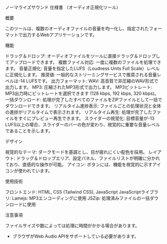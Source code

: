 ノーマライズサウンド 仕様書
（オーディオ正規化ツール）


概要

このツールは、複数のオーディオファイルの音量を均一化し、指定されたフォーマットで出力するWebアプリケーションです。

機能

ドラッグ＆ドロップ: オーディオファイルをツールに直接ドラッグ＆ドロップしてアップロードできます。
複数ファイル対応: 一度に複数のファイルを処理できます。
音量正規化: 音量を指定したLUFS（Loudness Units Full Scale）レベルに正規化します。
推奨値: 一般的なストリーミングサービスで推奨される音量レベルは-14 LUFSです。
出力フォーマット:
WAV: 高音質で非圧縮のWAV形式で出力します。
MP3: 圧縮されたMP3形式で出力します。
MP3ビットレート: MP3出力時にビットレートを選択できます (128 kbps, 192 kbps, 320 kbps)。
一括ダウンロード: 処理が完了したすべてのファイルをZIPファイルとして一括でダウンロードできます。
リアルタイム進捗表示: ファイルごとの処理状況と全体の進捗がリアルタイムで表示されます。
リアルタイム再生: 処理が完了したファイルをすぐにプレビュー再生できます。
スライダーの視覚化: 目標音量が-13 LUFS以上の場合、スライダーのバーの色が変わり、視覚的に重要な音量レベルであることを示します。

デザイン

視覚的なテーマ: ダークモードを基調とし、目が疲れにくい配色を採用。
レイアウト: ドラッグ＆ドロップエリア、設定パネル、ファイルリストが明確に分かれており、直感的な操作が可能。
アイコン: ボタンには、機能を視覚的に示すアイコンが使われています。

使用技術

フロントエンド: HTML, CSS (Tailwind CSS), JavaScript
JavaScriptライブラリ:
Lamejs: MP3エンコーディングに使用
JSZip: 処理済みファイルの一括ダウンロードに使用

注意事項

ファイルサイズや数によっては処理に時間がかかる場合があります。
* ブラウザがWeb Audio APIをサポートしている必要があります。






